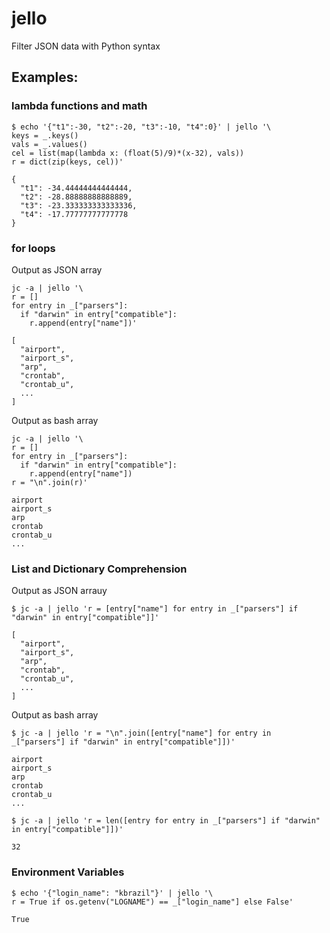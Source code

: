# jello
Filter JSON data with Python syntax

## Examples:
### lambda functions and math
```
$ echo '{"t1":-30, "t2":-20, "t3":-10, "t4":0}' | jello '\
keys = _.keys()
vals = _.values()
cel = list(map(lambda x: (float(5)/9)*(x-32), vals))
r = dict(zip(keys, cel))'

{
  "t1": -34.44444444444444,
  "t2": -28.88888888888889,
  "t3": -23.333333333333336,
  "t4": -17.77777777777778
}

```
### for loops
Output as JSON array
```
jc -a | jello '\
r = []
for entry in _["parsers"]:
  if "darwin" in entry["compatible"]:
    r.append(entry["name"])'

[
  "airport",
  "airport_s",
  "arp",
  "crontab",
  "crontab_u",
  ...
]
```
Output as bash array
```
jc -a | jello '\
r = []
for entry in _["parsers"]:
  if "darwin" in entry["compatible"]:
    r.append(entry["name"])
r = "\n".join(r)'

airport
airport_s
arp
crontab
crontab_u
...
```
### List and Dictionary Comprehension
Output as JSON arrauy
```
$ jc -a | jello 'r = [entry["name"] for entry in _["parsers"] if "darwin" in entry["compatible"]]'

[
  "airport",
  "airport_s",
  "arp",
  "crontab",
  "crontab_u",
  ...
]
```
Output as bash array
```
$ jc -a | jello 'r = "\n".join([entry["name"] for entry in _["parsers"] if "darwin" in entry["compatible"]])'

airport
airport_s
arp
crontab
crontab_u
...
```
```
$ jc -a | jello 'r = len([entry for entry in _["parsers"] if "darwin" in entry["compatible"]])'

32
```
### Environment Variables
```
$ echo '{"login_name": "kbrazil"}' | jello '\
r = True if os.getenv("LOGNAME") == _["login_name"] else False'

True
```